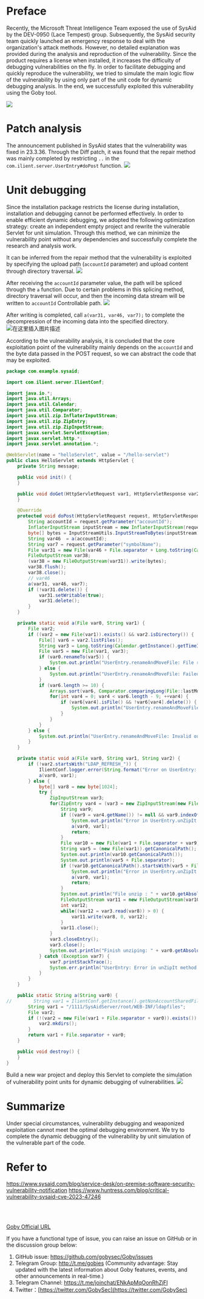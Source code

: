 # Preface
Recently, the Microsoft Threat Intelligence Team exposed the use of SysAid by the DEV-0950 (Lace Tempest) group. Subsequently, the SysAid security team quickly launched an emergency response to deal with the organization's attack methods. However, no detailed explanation was provided during the analysis and reproduction of the vulnerability. Since the product requires a license when installed, it increases the difficulty of debugging vulnerabilities on the fly. In order to facilitate debugging and quickly reproduce the vulnerability, we tried to simulate the main logic flow of the vulnerability by using only part of the unit code for dynamic debugging analysis. In the end, we successfully exploited this vulnerability using the Goby tool.


![](https://s3.bmp.ovh/imgs/2023/11/15/105d49cb7220f659.gif)

# Patch analysis
The announcement published in SysAid states that the vulnerability was fixed in 23.3.36. Through the Diff patch, it was found that the repair method was mainly completed by restricting `..` in the `com.ilient.server.UserEntry#doPost` function.
![](https://s3.bmp.ovh/imgs/2023/11/16/61fe29bb5d230040.png)

# Unit debugging
Since the installation package restricts the license during installation, installation and debugging cannot be performed effectively. In order to enable efficient dynamic debugging, we adopted the following optimization strategy: create an independent empty project and rewrite the vulnerable Servlet for unit simulation. Through this method, we can minimize the vulnerability point without any dependencies and successfully complete the research and analysis work.

It can be inferred from the repair method that the vulnerability is exploited by specifying the upload path (`accountId` parameter) and upload content through directory traversal.
![](https://s3.bmp.ovh/imgs/2023/11/16/65683ef3606bfded.png)

After receiving the `accountId` parameter value, the path will be spliced through the `a` function. Due to certain problems in this splicing method, directory traversal will occur, and then the incoming data stream will be written to `accountId` Controllable path.
![](https://s3.bmp.ovh/imgs/2023/11/16/54aa3ac8e4412169.png)

After writing is completed, call `a(var31, var46, var7);` to complete the decompression of the incoming data into the specified directory.
![在这里插入图片描述](https://img-blog.csdnimg.cn/19ea37d37f3a42508663ebdc297d8004.png)

According to the vulnerability analysis, it is concluded that the core exploitation point of the vulnerability mainly depends on the `accountId` and the byte data passed in the POST request, so we can abstract the code that may be exploited.
```java
package com.example.sysaid;

import com.ilient.server.IlientConf;

import java.io.*;
import java.util.Arrays;
import java.util.Calendar;
import java.util.Comparator;
import java.util.zip.InflaterInputStream;
import java.util.zip.ZipEntry;
import java.util.zip.ZipInputStream;
import javax.servlet.ServletException;
import javax.servlet.http.*;
import javax.servlet.annotation.*;

@WebServlet(name = "helloServlet", value = "/hello-servlet")
public class HelloServlet extends HttpServlet {
    private String message;

    public void init() {
    }

    public void doGet(HttpServletRequest var1, HttpServletResponse var2) throws IOException {
    }

    @Override
    protected void doPost(HttpServletRequest request, HttpServletResponse var2) throws ServletException, IOException {
        String accountId = request.getParameter("accountId");
        InflaterInputStream inputStream = new InflaterInputStream(request.getInputStream());
        byte[] bytes = InputStreamUtils.InputStreamToBytes(inputStream);
        String var46  = a(accountId);
        String var7 = request.getParameter("symbolName");
        File var31 = new File(var46 + File.separator + Long.toString(Calendar.getInstance().getTimeInMillis()) + ".zip");
        FileOutputStream var38;
        (var38 = new FileOutputStream(var31)).write(bytes);
        var38.flush();
        var38.close();
        // var46
        a(var31, var46, var7);
        if (!var31.delete()) {
            var31.setWritable(true);
            var31.delete();
        }
    }

    private static void a(File var0, String var1) {
        File var2;
        if ((var2 = new File(var1)).exists() && var2.isDirectory()) {
            File[] var6 = var2.listFiles();
            String var3 = Long.toString(Calendar.getInstance().getTimeInMillis()) + ".bad";
            File var5 = new File(var1, var3);
            if (var0.renameTo(var5)) {
                System.out.println("UserEntry.renameAndMoveFile: File renamed and moved successfully.");
            } else {
                System.out.println("UserEntry.renameAndMoveFile: Failed to rename and move the file.");
            }
            if (var6.length >= 10) {
                Arrays.sort(var6, Comparator.comparingLong(File::lastModified));
                for(int var4 = 0; var4 < var6.length - 9; ++var4) {
                    if (var6[var4].isFile() && !var6[var4].delete()) {
                        System.out.println("UserEntry.renameAndMoveFile: Failed to delete file: " + var6[var4].getName());
                    }
                }
            }
        } else {
            System.out.println("UserEntry.renameAndMoveFile: Invalid output folder specified.");
        }
    }

    private static void a(File var0, String var1, String var2) {
        if (!var2.startsWith("LDAP_REFRESH_")) {
            IlientConf.logger.error(String.format("Error on UserEntry: symboleName %s not validated.", var2));
            a(var0, var1);
        } else {
            byte[] var8 = new byte[1024];
            try {
                ZipInputStream var3;
                for(ZipEntry var4 = (var3 = new ZipInputStream(new FileInputStream(var0))).getNextEntry(); var4 != null; var4 = var3.getNextEntry()) {
                    String var9;
                    if ((var9 = var4.getName()) != null && var9.indexOf("..") >= 0) {
                        System.out.println("Error in UserEntry.unZipIt - Found path manipulation!");
                        a(var0, var1);
                        return;
                    }
                    File var10 = new File(var1 + File.separator + var9);
                    String var5 = (new File(var1)).getCanonicalPath();
                    System.out.println(var10.getCanonicalPath());
                    System.out.println(var5 + File.separator);
                    if (!var10.getCanonicalPath().startsWith(var5 + File.separator)) {
                        System.out.println("Error in UserEntry.unZipIt - File is outside of the output directory!");
                        a(var0, var1);
                        return;
                    }
                    System.out.println("File unzip : " + var10.getAbsoluteFile());
                    FileOutputStream var11 = new FileOutputStream(var10);
                    int var12;
                    while((var12 = var3.read(var8)) > 0) {
                        var11.write(var8, 0, var12);
                    }
                    var11.close();
                }
                var3.closeEntry();
                var3.close();
                System.out.println("Finish unziping: " + var0.getAbsolutePath());
            } catch (Exception var7) {
                var7.printStackTrace();
                System.err.println("UserEntry: Error in unZipIt method:"+ var7);
            }
        }
    }

    public static String a(String var0) {
//        String var1 = IlientConf.getInstance().getNonAccountSharedFilesDir("ldapfiles");
        String var1 = "/1111/SysAidServer/root/WEB-INF/ldapfiles";
        File var2;
        if (!(var2 = new File(var1 + File.separator + var0)).exists()) {
            var2.mkdirs();
        }
        return var1 + File.separator + var0;
    }

    public void destroy() {
    }
}
```


Build a new war project and deploy this Servlet to complete the simulation of vulnerability point units for dynamic debugging of vulnerabilities.
![](https://s3.bmp.ovh/imgs/2023/11/16/877a7a0cc8e7c7df.png)

# Summarize
Under special circumstances, vulnerability debugging and weaponized exploitation cannot meet the optimal debugging environment. We try to complete the dynamic debugging of the vulnerability by unit simulation of the vulnerable part of the code.

# Refer to
https://www.sysaid.com/blog/service-desk/on-premise-software-security-vulnerability-notification
https://www.huntress.com/blog/critical-vulnerability-sysaid-cve-2023-47246


<br/>

<br/>

[Goby Official URL](https://gobies.org/)

If you have a functional type of issue, you can raise an issue on GitHub or in the discussion group below:

1. GitHub issue: https://github.com/gobysec/Goby/issues
2. Telegram Group: http://t.me/gobies (Community advantage: Stay updated with the latest information about Goby features, events, and other announcements in real-time.) 
3. Telegram Channel: https://t.me/joinchat/ENkApMqOonRhZjFl 
4. Twitter：[https://twitter.com/GobySec](https://twitter.com/GobySec)
